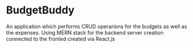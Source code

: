 # BudgetBuddy
An application which performs CRUD operarions for the budgets as well as the expenses.
Using MERN stack for the backend server creation connected to the fronted created via React.js
